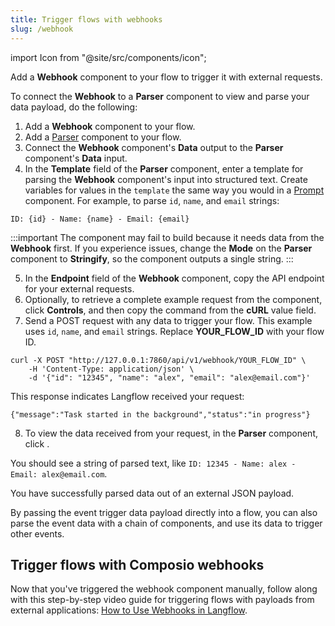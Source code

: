 ```yaml
---
title: Trigger flows with webhooks
slug: /webhook
---
```


import Icon from "@site/src/components/icon";

Add a **Webhook** component to your flow to trigger it with external requests. 

To connect the **Webhook** to a **Parser** component to view and parse your data payload, do the following:

1. Add a **Webhook** component to your flow.
2. Add a [Parser](/components-processing#parser) component to your flow.
3. Connect the **Webhook** component's **Data** output to the **Parser** component's **Data** input.
4. In the **Template** field of the **Parser** component, enter a template for parsing the **Webhook** component's input into structured text.
Create variables for values in the `template` the same way you would in a [Prompt](/components-prompts) component.
For example, to parse `id`, `name`, and `email` strings:
```text
ID: {id} - Name: {name} - Email: {email}
```

:::important
The component may fail to build because it needs data from the **Webhook** first.
If you experience issues, change the **Mode** on the **Parser** component to **Stringify**, so the component outputs a single string.
:::

5. In the **Endpoint** field of the **Webhook** component, copy the API endpoint for your external requests.
6. Optionally, to retrieve a complete example request from the component, click **Controls**, and then copy the command from the **cURL** value field.
7. Send a POST request with any data to trigger your flow.
This example uses `id`, `name`, and `email` strings.
Replace **YOUR_FLOW_ID** with your flow ID.
```text
curl -X POST "http://127.0.0.1:7860/api/v1/webhook/YOUR_FLOW_ID" \
    -H 'Content-Type: application/json' \
    -d '{"id": "12345", "name": "alex", "email": "alex@email.com"}'
```

This response indicates Langflow received your request:
```
{"message":"Task started in the background","status":"in progress"}
```

8. To view the data received from your request, in the **Parser** component, click <Icon name="TextSearch" aria-label="Inspect icon" />.

You should see a string of parsed text, like `ID: 12345 - Name: alex - Email: alex@email.com`.

You have successfully parsed data out of an external JSON payload.

By passing the event trigger data payload directly into a flow, you can also parse the event data with a chain of components, and use its data to trigger other events.

## Trigger flows with Composio webhooks

Now that you've triggered the webhook component manually, follow along with this step-by-step video guide for triggering flows with payloads from external applications: [How to Use Webhooks in Langflow](https://www.youtube.com/watch?v=IC1CAtzFRE0).